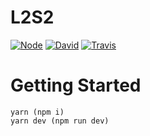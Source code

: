 # L2S2
[![Node](https://img.shields.io/badge/node-%3E%3D4-brightgreen.svg?style=flat-square)](https://npmjs.com)
[![David](https://img.shields.io/david/c3subtitles/L2S2.svg?style=flat-square)](https://david-dm.org/c3subtitles/l2s2)
[![Travis](https://img.shields.io/travis/c3subtitles/L2S2/master.svg?style=flat-square)](https://travis-ci.org/c3subtitles/L2S2)

# Getting Started

```
yarn (npm i)
yarn dev (npm run dev)
```

